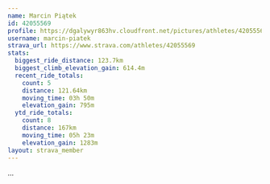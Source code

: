 ```yaml
---
name: Marcin Piątek
id: 42055569
profile: https://dgalywyr863hv.cloudfront.net/pictures/athletes/42055569/12602382/1/large.jpg
username: marcin-piatek
strava_url: https://www.strava.com/athletes/42055569
stats:
  biggest_ride_distance: 123.7km
  biggest_climb_elevation_gain: 614.4m
  recent_ride_totals:
    count: 5
    distance: 121.64km
    moving_time: 03h 50m
    elevation_gain: 795m
  ytd_ride_totals:
    count: 8
    distance: 167km
    moving_time: 05h 23m
    elevation_gain: 1283m
layout: strava_member
--- 
```

...
